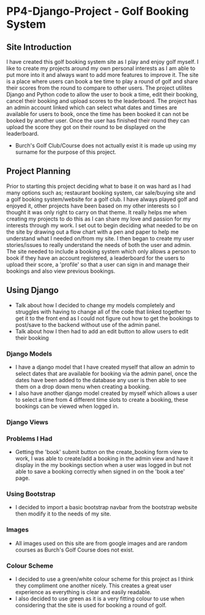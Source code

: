 # PP4-Django-Project - Golf Booking System

## Site Introduction
I have created this golf booking system site as I play and enjoy golf myself. I like to create my projects around my own personal interests as I am able to put more into it and always want to add more features to improve it. The site is a place where users can book a tee time to play a round of golf and share their scores from the round to compare to other users. The project utilites Django and Python code to allow the user to book a time, edit their booking, cancel their booking and upload scores to the leaderboard. The project has an admin account linked which can select what dates and times are available for users to book, once the time has been booked it can not be booked by another user. Once the user has finished their round they can upload the score they got on their round to be displayed on the leaderboard. 

- Burch's Golf Club/Course does not actually exist it is made up using my surname for the purpose of this project.

## Project Planning
Prior to starting this project deciding what to base it on was hard as I had many options such as; restaurant booking system, car sale/buying site and a golf booking system/website for a golf club. I have always played golf and enjoyed it, other projects have been based on my other interests so I thought it was only right to carry on that theme. It really helps me when creating my projects to do this as I can share my love and passion for my interests through my work. I set out to begin deciding what needed to be on the site by drawing out a flow chart with a pen and paper to help me understand what I needed on/from my site. I then began to create my user stories/issues to really understand the needs of both the user and admin. The site needed to include a booking system which only allows a person to book if they have an account registered, a leaderboard for the users to upload their score, a 'profile' so that a user can sign in and manage their bookings and also view previous bookings. 

## Using Django
- Talk about how I decided to change my models completely and struggles with having to change all of the code that linked together to get it to the front end as I could not figure out how to get the bookings to post/save to the backend without use of the admin panel.
- Talk about how I then had to add an edit button to allow users to edit their booking

### Django Models
- I have a django model that I have created myself that allow an admin to select dates that are available for booking via the admin panel, once the dates have been added to the database any user is then able to see them on a drop down menu when creating a booking.
- I also have another django model created by myself which allows a user to select a time from 4 different time slots to create a booking, these bookings can be viewed when logged in.

### Django Views


### Problems I Had
- Getting the 'book' submit button on the create_booking form view to work, I was able to create/add a booking in the admin view and have it display in the my bookings section when a user was logged in but not able to save a booking correctly when signed in on the 'book a tee' page. 

### Using Bootstrap
- I decided to import a basic bootstrap navbar from the bootstrap website then modify it to the needs of my site.

### Images
- All images used on this site are from google images and are random courses as Burch's Golf Course does not exist.

### Colour Scheme
- I decided to use a green/white colour scheme for this project as I think they compliment one another nicely. This creates a great user experience as everything is clear and easily readable.
- I also decided to use green as it is a very fitting colour to use when considering that the site is used for booking a round of golf.
